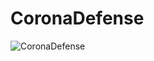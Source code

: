# CoronaDefense

![CoronaDefense](https://user-images.githubusercontent.com/54324630/193201517-8f2e3d4e-c0af-4f0b-9557-24b99e82d523.png)
